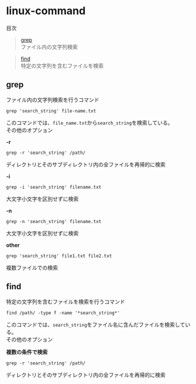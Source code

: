 # linux-command
目次
> [grep](#grep)  
    ファイル内の文字列検索

> [find](#find)  
    特定の文字列を含むファイルを検索

<a id=grep></a>
## grep
ファイル内の文字列検索を行うコマンド
```shell
grep 'search_string' file-name.txt
```
このコマンドでは、```file_name.txt```から```search_string```を検索している。  
その他のオプション

**-r**
```shell
grep -r 'search_string' /path/
```
ディレクトリとそのサブディレクトリ内の全ファイルを再帰的に検索

**-i**
```shell
grep -i 'search_string' filename.txt
```
大文字小文字を区別せずに検索

**-n**
```shell
grep -n 'search_string' filename.txt
```
大文字小文字を区別せずに検索

**other**
```shell
grep 'search_string' file1.txt file2.txt
```
複数ファイルでの検索

<a id=find></a>
## find
特定の文字列を含むファイルを検索を行うコマンド
```shell
find /path/ -type f -name '*search_string*'
```
このコマンドでは、```search_string```をファイル名に含んだファイルを検索している。  
その他のオプション

**複数の条件で検索**
```shell
grep -r 'search_string' /path/
```
ディレクトリとそのサブディレクトリ内の全ファイルを再帰的に検索